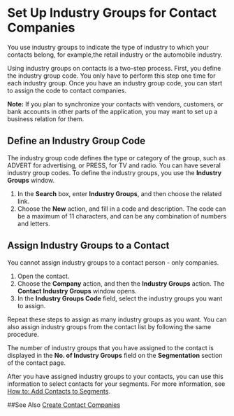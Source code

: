<properties
                pageTitle="Industry Groups | Project “Madeira”"
                description="Describes using industry groups with contacts in Project “Madeira”"
                services=""
                documentationCenter="Madeira"
                authors="jswymer"/>

# Set Up Industry Groups for Contact Companies
You use industry groups to indicate the type of industry to which your contacts belong, for example,the retail industry or the automobile industry.

Using industry groups on contacts is a two-step process. First, you define the industry group code. You only have to perform this step one time for each industry group. Once you have an industry group code, you can start to assign the code to contact companies.

**Note:** If you plan to synchronize your contacts with vendors, customers, or bank accounts in other parts of the application, you may want to set up a business relation for them.

## Define an Industry Group Code
The industry group code defines the type or category of the group, such as ADVERT for advertising, or PRESS, for TV and radio. You can have several industry group codes. To define the industry groups, you use the **Industry Groups** window.

1. In the **Search** box, enter **Industry Groups**, and then choose the related link.
2. Choose the **New** action, and fill in a code and description. The code can be a maximum of 11 characters, and can be any combination of numbers and letters.

## Assign Industry Groups to a Contact
You cannot assign industry groups to a contact person - only companies.

1. Open the contact.
2. Choose the **Company** action, and then the **Industry Groups** action. The **Contact Industry Groups** window opens.
3. In the **Industry Groups Code** field, select the industry groups you want to assign.

Repeat these steps to assign as many industry groups as you want. You can also assign industry groups from the contact list by following the same procedure.

The number of industry groups that you have assigned to the contact is displayed in the **No. of Industry Groups** field on the **Segmentation** section of the contact page.

After you have assigned industry groups to your contacts, you can use this information to select contacts for your segments. For more information, see [How to: Add Contacts to Segments](marketing-add-contact-segment.md).

##See Also
[Create Contact Companies](marketing-create-contact-companies.md)
